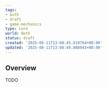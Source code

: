 ```yaml
---
tags:
- both
- draft
- game-mechanics
type: Lore
world: Both
status: draft
created: '2025-08-11T13:08:45.818764+00:00'
updated: '2025-08-11T13:08:49.088943+00:00'
---
```



## Overview

TODO
